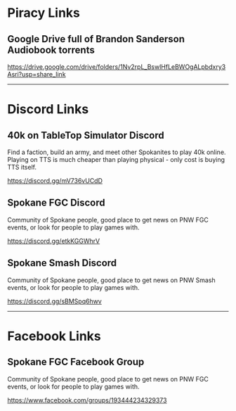 # Piracy Links  
## Google Drive full of Brandon Sanderson Audiobook torrents

https://drive.google.com/drive/folders/1Nv2rpL_BswlHfLeBWOgALpbdxry3Asri?usp=share_link

--- 
# Discord Links    
## 40k on TableTop Simulator Discord
Find a faction, build an army, and meet other Spokanites to play 40k online. Playing on TTS is much cheaper than playing physical - only cost is buying TTS itself.

https://discord.gg/mV736vUCdD  

## Spokane FGC Discord
Community of Spokane people, good place to get news on PNW FGC events, or look for people to play games with.

https://discord.gg/etkKGGWhrV  

## Spokane Smash Discord
Community of Spokane people, good place to get news on PNW Smash events, or look for people to play games with.
  
https://discord.gg/sBMSpq6hwv  

--- 
# Facebook Links  
## Spokane FGC Facebook Group
Community of Spokane people, good place to get news on PNW FGC events, or look for people to play games with.

https://www.facebook.com/groups/193444234329373  

